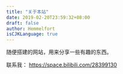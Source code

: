 ```yaml
---
title: "关于本站"
date: 2019-02-20T23:59:32+08:00
draft: false
author: Hemmelfort
isCJKLanguage: true
---
```

随便搭建的网站，用来分享一些有趣的东西。

联系我： https://space.bilibili.com/28399130
